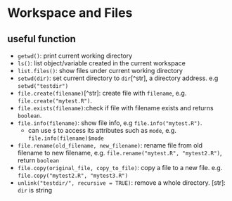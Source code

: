 # Workspace and Files

## useful function

- `getwd()`: print current working directory
- `ls()`: list object/variable created in the current workspace
- `list.files()`: show files under current working directory
- `setwd(dir)`: set current directory to `dir`[^str], a directory address. e.g `setwd("testdir")`
- `file.create(filename)`[^str]: create file with `filename`, e.g. `file.create("mytest.R")`.
- `file.exists(filename)`:check if file with filename exists and returns `boolean`.
- `file.info(filename)`: show file info, e.g `file.info("mytest.R")`.
  - can use `$` to access its attributes such as `mode`, e.g. `file.info(filename)$mode`
- `file.rename(old_filename, new_filename)`: rename file from old filename to new filename, e.g. `file.rename("mytest.R", "mytest2.R")`, return `boolean`
- `file.copy(original_file, copy_to_file)`: copy a file to a new file. e.g. `file.copy("mytest2.R", "mytest3.R")`
- `unlink("testdir/", recursive = TRUE)`: remove a whole directory.
[str]: `dir` is string
